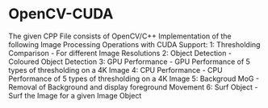 # OpenCV-CUDA

The given CPP File consists of OpenCV/C++ Implementation of the following Image Processing Operations with CUDA Support:
1: Thresholding Comparison - For different Image Resolutions
2: Object Detection - Coloured Object Detection
3: GPU Performance - GPU Performance of 5 types of thresholding on a 4K Image
4: CPU Performance - CPU Performance of 5 types of thresholding on a 4K Image
5: Backgroud MoG - Removal of Background and display foreground Movement
6: Surf Object - Surf the Image for a given Image Object

